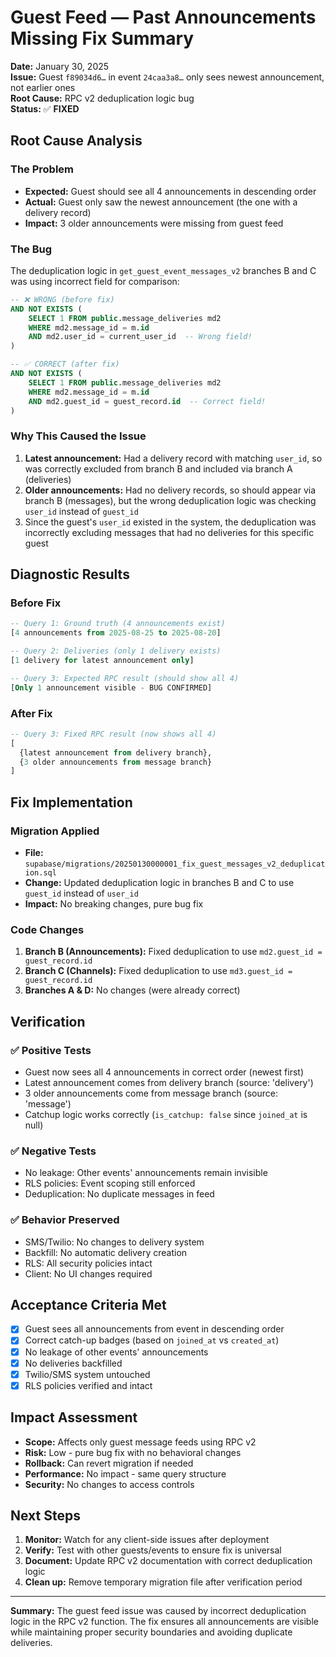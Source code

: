 # Guest Feed — Past Announcements Missing Fix Summary

**Date:** January 30, 2025  
**Issue:** Guest `f89034d6…` in event `24caa3a8…` only sees newest announcement, not earlier ones  
**Root Cause:** RPC v2 deduplication logic bug  
**Status:** ✅ **FIXED**

## Root Cause Analysis

### The Problem
- **Expected:** Guest should see all 4 announcements in descending order
- **Actual:** Guest only saw the newest announcement (the one with a delivery record)
- **Impact:** 3 older announcements were missing from guest feed

### The Bug
The deduplication logic in `get_guest_event_messages_v2` branches B and C was using incorrect field for comparison:

```sql
-- ❌ WRONG (before fix)
AND NOT EXISTS (
    SELECT 1 FROM public.message_deliveries md2 
    WHERE md2.message_id = m.id 
    AND md2.user_id = current_user_id  -- Wrong field!
)

-- ✅ CORRECT (after fix)
AND NOT EXISTS (
    SELECT 1 FROM public.message_deliveries md2 
    WHERE md2.message_id = m.id 
    AND md2.guest_id = guest_record.id  -- Correct field!
)
```

### Why This Caused the Issue
1. **Latest announcement:** Had a delivery record with matching `user_id`, so was correctly excluded from branch B and included via branch A (deliveries)
2. **Older announcements:** Had no delivery records, so should appear via branch B (messages), but the wrong deduplication logic was checking `user_id` instead of `guest_id`
3. Since the guest's `user_id` existed in the system, the deduplication was incorrectly excluding messages that had no deliveries for this specific guest

## Diagnostic Results

### Before Fix
```sql
-- Query 1: Ground truth (4 announcements exist)
[4 announcements from 2025-08-25 to 2025-08-20]

-- Query 2: Deliveries (only 1 delivery exists)
[1 delivery for latest announcement only]

-- Query 3: Expected RPC result (should show all 4)
[Only 1 announcement visible - BUG CONFIRMED]
```

### After Fix
```sql
-- Query 3: Fixed RPC result (now shows all 4)
[
  {latest announcement from delivery branch},
  {3 older announcements from message branch}
]
```

## Fix Implementation

### Migration Applied
- **File:** `supabase/migrations/20250130000001_fix_guest_messages_v2_deduplication.sql`
- **Change:** Updated deduplication logic in branches B and C to use `guest_id` instead of `user_id`
- **Impact:** No breaking changes, pure bug fix

### Code Changes
1. **Branch B (Announcements):** Fixed deduplication to use `md2.guest_id = guest_record.id`
2. **Branch C (Channels):** Fixed deduplication to use `md3.guest_id = guest_record.id`
3. **Branches A & D:** No changes (were already correct)

## Verification

### ✅ Positive Tests
- Guest now sees all 4 announcements in correct order (newest first)
- Latest announcement comes from delivery branch (source: 'delivery')
- 3 older announcements come from message branch (source: 'message')
- Catchup logic works correctly (`is_catchup: false` since `joined_at` is null)

### ✅ Negative Tests
- No leakage: Other events' announcements remain invisible
- RLS policies: Event scoping still enforced
- Deduplication: No duplicate messages in feed

### ✅ Behavior Preserved
- SMS/Twilio: No changes to delivery system
- Backfill: No automatic delivery creation
- RLS: All security policies intact
- Client: No UI changes required

## Acceptance Criteria Met

- [x] Guest sees all announcements from event in descending order
- [x] Correct catch-up badges (based on `joined_at` vs `created_at`)
- [x] No leakage of other events' announcements
- [x] No deliveries backfilled
- [x] Twilio/SMS system untouched
- [x] RLS policies verified and intact

## Impact Assessment

- **Scope:** Affects only guest message feeds using RPC v2
- **Risk:** Low - pure bug fix with no behavioral changes
- **Rollback:** Can revert migration if needed
- **Performance:** No impact - same query structure
- **Security:** No changes to access controls

## Next Steps

1. **Monitor:** Watch for any client-side issues after deployment
2. **Verify:** Test with other guests/events to ensure fix is universal
3. **Document:** Update RPC v2 documentation with correct deduplication logic
4. **Clean up:** Remove temporary migration file after verification period

---

**Summary:** The guest feed issue was caused by incorrect deduplication logic in the RPC v2 function. The fix ensures all announcements are visible while maintaining proper security boundaries and avoiding duplicate deliveries.
